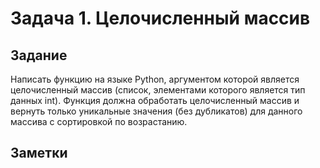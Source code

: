 # Задача 1. Целочисленный массив

## Задание

Написать функцию на языке Python, аргументом которой является целочисленный массив (список, элементами которого является тип данных int). Функция должна обработать целочисленный массив и вернуть только уникальные значения (без дубликатов) для данного массива c сортировкой по возрастанию.

## Заметки


